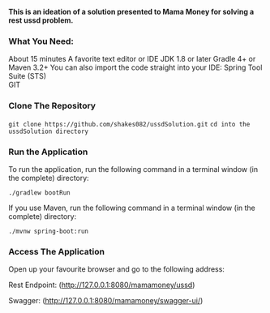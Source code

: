 <strong>This is an ideation of a solution presented to Mama Money for solving a rest ussd problem.</strong>

### What You Need:

About 15 minutes
A favorite text editor or IDE
JDK 1.8 or later
Gradle 4+ or Maven 3.2+
You can also import the code straight into your IDE: Spring Tool Suite (STS) <br />
GIT

### Clone The Repository

```git clone https://github.com/shakes082/ussdSolution.git```
```cd into the ussdSolution directory```

### Run the Application

To run the application, run the following command in a terminal window (in the complete) directory:

```./gradlew bootRun```

If you use Maven, run the following command in a terminal window (in the complete) directory:<br />

```./mvnw spring-boot:run```

### Access The Application</strong><br />
Open up your favourite browser and go to the following address:<br />

Rest Endpoint:
(http://127.0.0.1:8080/mamamoney/ussd)

Swagger:
(http://127.0.0.1:8080/mamamoney/swagger-ui/)




